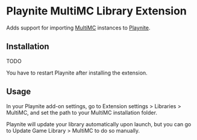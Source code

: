 # Playnite MultiMC Library Extension

Adds support for importing [MultiMC](https://multimc.org/) instances to [Playnite](https://playnite.link/).

## Installation

TODO

You have to restart Playnite after installing the extension.

## Usage

In your Playnite add-on settings, go to Extension settings > Libraries > MultiMC, and set the path to your MultiMC installation folder.

Playnite will update your library automatically upon launch, but you can go to Update Game Library > MultiMC to do so manually.
